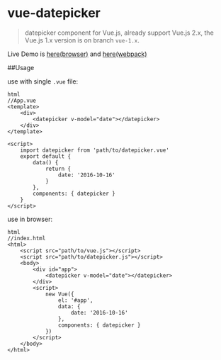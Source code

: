 # vue-datepicker

> datepicker component for Vue.js, already support Vue.js 2.x, the Vue.js 1.x version is on branch `vue-1.x`.


Live Demo is [here(browser)](http://www.showonne.com/vue-datepicker/dist/browser/) and [here(webpack)](http://www.showonne.com/vue-datepicker/dist/webpack/)

##Usage

use with single `.vue` file:

    html
    //App.vue
    <template>
        <div>
            <datepicker v-model="date"></datepicker>
        </div>
    </template>
    
    <script>
        import datepicker from 'path/to/datepicker.vue'
        export default {
            data() {
                return {
                    date: '2016-10-16'
                }
            },
            components: { datepicker }
        }
    </script>

use in browser:

    html
    //index.html
    <html>
        <script src="path/to/vue.js"></script>
        <script src="path/to/datepicker.js"></script>
        <body>
            <div id="app">
                <datepicker v-model="date"></datepicker>
            </div>
            <script>
                new Vue({
                    el: '#app',
                    data: {
                        date: '2016-10-16'
                    },
                    components: { datepicker }
                })
            </script>
        </body>
    </html>
